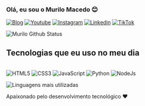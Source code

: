 
### Olá, eu sou o Murilo Macedo 😊

[![Blog]( 	https://img.shields.io/website-up-down-green-red/http/monip.org.svg)](https://murilomacedosilva.github.io/meus-projetos/meu-portfolio/index.html#home)
[![Youtube](https://img.shields.io/badge/YouTube-FF0000?style=for-the-badge&logo=youtube&logoColor=white)](https://youtube.com/@murilo-dev01?si=2wm_RdI_G9-San0v)
[![Instagram]( 	https://img.shields.io/badge/Instagram-E4405F?style=for-the-badge&logo=instagram&logoColor=white)](https://www.instagram.com/_murilodev/)
[![Linkedin]( 	https://img.shields.io/badge/LinkedIn-0077B5?style=for-the-badge&logo=linkedin&logoColor=white)](https://www.linkedin.com/in/murilo-macedo-8b1567316/)
[![TikTok]( 	https://img.shields.io/badge/TikTok-000000?style=for-the-badge&logo=tiktok&logoColor=white)]()

![Murilo Github Status](https://github-readme-stats.vercel.app/api?username=MuriloMacedoSilva&show_icons=true&theme=onedark)

## Tecnologias que eu uso no meu dia

<div style="display: inline_block"><br>
  <img aling="center" alt="HTML5" src="https://img.shields.io/badge/HTML5-E34F26?style=for-the-badge&logo=html5&logoColor=white">
  <img aling="center" alt="CSS3" src="https://img.shields.io/badge/CSS3-1572B6?style=for-the-badge&logo=css3&logoColor=white">
  <img aling="center" alt="JavaScript" src="https://img.shields.io/badge/JavaScript-F7DF1E?style=for-the-badge&logo=javascript&logoColor=black">
  <img aling="center" alt="Python" src="https://img.shields.io/badge/Python-14354C?style=for-the-badge&logo=python&logoColor=white">
  <img aling="center" alt="NodeJs" src="https://img.shields.io/badge/Node.js-43853D?style=for-the-badge&logo=node.js&logoColor=white">
</div>

![Linguagens mais utilizadas](https://github-readme-stats.vercel.app/api/top-langs/?username=MuriloMacedoSilva&hide_progress=true)

Apaixonado pelo desenvolvimento tecnológico ❤️

